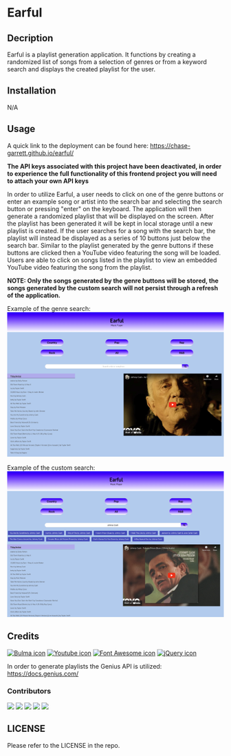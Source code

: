 # Earful

## Decription
Earful is a playlist generation application. It functions by creating a randomized list of songs from a selection of genres or from a keyword search and displays the created playlist for the user.

## Installation
N/A

## Usage
A quick link to the deployment can be found here: https://chase-garrett.github.io/earful/

**The API keys associated with this project have been deactivated, in order to experience the full functionality of this frontend project you will need to attach your own API keys**

In order to utilize Earful, a user needs to click on one of the genre buttons or enter an example song or artist into the search bar and selecting the search button or pressing "enter" on the keyboard. The application will then generate a randomized playlist that will be displayed on the screen. After the playlist has been generated it will be kept in local storage until a new playlist is created. If the user searches for a song with the search bar, the playlist will instead be displayed as a series of 10 buttons just below the search bar. Similar to the playlist generated by the genre buttons if these buttons are clicked then a YouTube video featuring the song will be loaded. Users are able to click on songs listed in the playlist to view an embedded YouTube video featuring the song from the playlist. 

**NOTE: Only the songs generated by the genre buttons will be stored, the songs generated by the custom search will not persist through a refresh of the application.**

Example of the genre search:
![Earful app with video loaded from genre search](assets/images/genresearch.png)

Example of the custom search:
![Earful app with video loaded from custom search](assets/images/customsearch.png)

## Credits
[![Bulma icon](https://img.shields.io/badge/Bulma-00D1B2?style=for-the-badge&logo=Bulma&logoColor=white)](https://bulma.io/)
[![Youtube icon](https://img.shields.io/badge/YouTube-FF0000?style=for-the-badge&logo=youtube&logoColor=white)](https://developers.google.com/youtube/v3
)
[![Font Awesome icon](https://img.shields.io/badge/Font_Awesome-339AF0?style=for-the-badge&logo=fontawesome&logoColor=white)](https://fontawesome.com/)
[![jQuery icon](https://img.shields.io/badge/jQuery-0769AD?style=for-the-badge&logo=jquery&logoColor=white)](https://jquery.com/)

In order to generate playlists the Genius API is utilized: https://docs.genius.com/



### **Contributors**

[![](https://github.com/Chase-Garrett.png?size=50)](https://github.com/Chase-Garrett)
[![](https://github.com/jb6131.png?size=50)](https://github.com/jb6131)
[![](https://github.com/kmstephens437.png?size=50)](https://github.com/kmstephens437)
[![](https://github.com/srwesley.png?size=50)](https://github.com/srwesley)
[![](https://github.com/FireofGremory.png?size=50)](https://github.com/FireofGremory)

## LICENSE
Please refer to the LICENSE in the repo.
